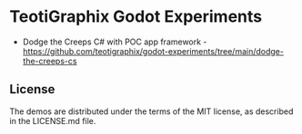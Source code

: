 # TeotiGraphix Godot Experiments

* Dodge the Creeps C# with POC app framework - https://github.com/teotigraphix/godot-experiments/tree/main/dodge-the-creeps-cs

## License

The demos are distributed under the terms of the MIT license, as described in the LICENSE.md file.
